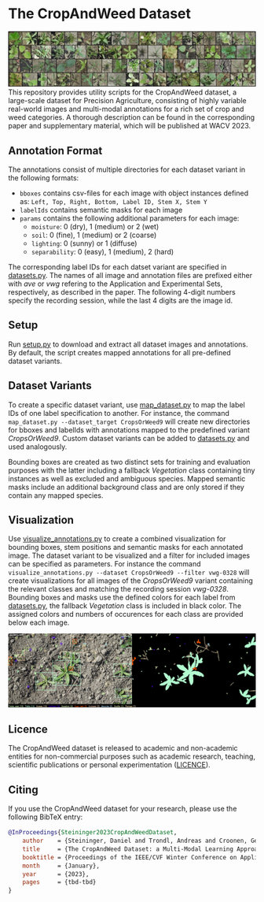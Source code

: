 # The CropAndWeed Dataset
![cnw_species_overview.png](./figures/cnw_species_overview.png "cnw_species_overview.png")
This repository provides utility scripts for the CropAndWeed dataset, a large-scale dataset for Precision Agriculture, consisting of highly variable real-world images and multi-modal annotations for a rich set of crop and weed categories. 
A thorough description can be found in the corresponding paper and supplementary material, which will be published at WACV 2023.


## Annotation Format
The annotations consist of multiple directories for each dataset variant in the following formats:
* `bboxes` contains csv-files for each image with object instances defined as: `Left, Top, Right, Bottom, Label ID, Stem X, Stem Y`
* `labelIds` contains semantic masks for each image
* `params` contains the following additional parameters for each image:
  * `moisture`: 0 (dry), 1 (medium) or 2 (wet)
  * `soil`: 0 (fine), 1 (medium) or 2 (coarse)
  * `lighting`: 0 (sunny) or 1 (diffuse)
  * `separability`: 0 (easy), 1 (medium), 2 (hard)

The corresponding label IDs for each datset variant are specified in [datasets.py](cnw/utilities/datasets.py). 
The names of all image and annotation files are prefixed either with _ave_ or _vwg_ refering to the Application and Experimental Sets, respectively, as described in the paper. 
The following 4-digit numbers specify the recording session, while the last 4 digits are the image id.  


## Setup
Run [setup.py](cnw/setup.py) to download and extract all dataset images and annotations. By default, the script creates mapped annotations for all pre-defined dataset variants.


## Dataset Variants
To create a specific dataset variant, use [map_dataset.py](cnw/map_dataset.py) to map the label IDs of one label specification to another. 
For instance, the command `map_dataset.py --dataset_target CropsOrWeed9` will create new directories for bboxes and labelIds with annotations mapped to the predefined variant _CropsOrWeed9_. 
Custom dataset variants can be added to [datasets.py](cnw/utilities/datasets.py) and used analogously.  

Bounding boxes are created as two distinct sets for training and evaluation purposes with the latter including a fallback _Vegetation_ class containing tiny instances as well as excluded and ambiguous species. 
Mapped semantic masks include an additional background class and are only stored if they contain any mapped species.


## Visualization
Use [visualize_annotations.py](cnw/visualize_annotations.py) to create a combined visualization for bounding boxes, stem positions and semantic masks for each annotated image. 
The dataset variant to be visualized and a filter for included images can be specified as parameters. 
For instance the command `visualize_annotations.py --dataset CropsOrWeed9 --filter vwg-0328` will create visualizations for all images of the _CropsOrWeed9_ variant containing the relevant classes and matching the recording session _vwg-0328_.
Bounding boxes and masks use the defined colors for each label from [datasets.py](cnw/utilities/datasets.py), the fallback _Vegetation_ class is included in black color. 
The assigned colors and numbers of occurences for each class are provided below each image.

![cnw_sample.png](./figures/cnw_annotations.jpg "cnw_annotations")


## Licence
The CropAndWeed dataset is released to academic and non-academic entities for non-commercial purposes such as academic research, teaching, scientific publications or personal experimentation ([LICENCE](LICENCE)).


## Citing
If you use the CropAndWeed dataset for your research, please use the following BibTeX entry:

```BibTeX
@InProceedings{Steininger2023CropAndWeedDataset,
    author    = {Steininger, Daniel and Trondl, Andreas and Croonen, Gerardus and Simon, Julia and Widhalm, Verena},
    title     = {The CropAndWeed Dataset: a Multi-Modal Learning Approach for Efficient Crop and Weed Manipulation},
    booktitle = {Proceedings of the IEEE/CVF Winter Conference on Applications of Computer Vision (WACV)},
    month     = {January},
    year      = {2023},
    pages     = {tbd-tbd}
}
```
